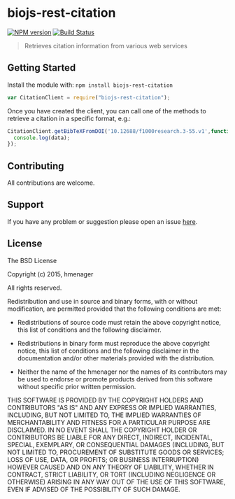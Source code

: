 # biojs-rest-citation

[![NPM version](http://img.shields.io/npm/v/biojs-rest-citation.svg)](https://www.npmjs.org/package/biojs-rest-citation) 
[![Build Status](https://secure.travis-ci.org/hmenager/biojs-rest-citation.png?branch=master)](http://travis-ci.org/hmenager/biojs-rest-citation) 

> Retrieves citation information from various web services

## Getting Started
Install the module with: `npm install biojs-rest-citation`

```javascript
var CitationClient = require("biojs-rest-citation");
```

Once you have created the client, you can call one of the methods to retrieve a citation in a specific format, e.g.:

```javascript
CitationClient.getBibTeXFromDOI('10.12688/f1000research.3-55.v1',function(data){
  console.log(data);
});
```

## Contributing

All contributions are welcome.

## Support

If you have any problem or suggestion please open an issue [here](https://github.com/hmenager/biojs-rest-citation/issues).

## License 
The BSD License

Copyright (c) 2015, hmenager

All rights reserved.

Redistribution and use in source and binary forms, with or without modification,
are permitted provided that the following conditions are met:

* Redistributions of source code must retain the above copyright notice, this
  list of conditions and the following disclaimer.

* Redistributions in binary form must reproduce the above copyright notice, this
  list of conditions and the following disclaimer in the documentation and/or
  other materials provided with the distribution.

* Neither the name of the hmenager nor the names of its
  contributors may be used to endorse or promote products derived from
  this software without specific prior written permission.

THIS SOFTWARE IS PROVIDED BY THE COPYRIGHT HOLDERS AND CONTRIBUTORS "AS IS" AND
ANY EXPRESS OR IMPLIED WARRANTIES, INCLUDING, BUT NOT LIMITED TO, THE IMPLIED
WARRANTIES OF MERCHANTABILITY AND FITNESS FOR A PARTICULAR PURPOSE ARE
DISCLAIMED. IN NO EVENT SHALL THE COPYRIGHT HOLDER OR CONTRIBUTORS BE LIABLE FOR
ANY DIRECT, INDIRECT, INCIDENTAL, SPECIAL, EXEMPLARY, OR CONSEQUENTIAL DAMAGES
(INCLUDING, BUT NOT LIMITED TO, PROCUREMENT OF SUBSTITUTE GOODS OR SERVICES;
LOSS OF USE, DATA, OR PROFITS; OR BUSINESS INTERRUPTION) HOWEVER CAUSED AND ON
ANY THEORY OF LIABILITY, WHETHER IN CONTRACT, STRICT LIABILITY, OR TORT
(INCLUDING NEGLIGENCE OR OTHERWISE) ARISING IN ANY WAY OUT OF THE USE OF THIS
SOFTWARE, EVEN IF ADVISED OF THE POSSIBILITY OF SUCH DAMAGE.
